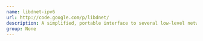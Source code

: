 ```yaml
---
name: libdnet-ipv6
url: http://code.google.com/p/libdnet/
description: A simplified, portable interface to several low-level networking routines URL : http://code.
group: None
---
```

